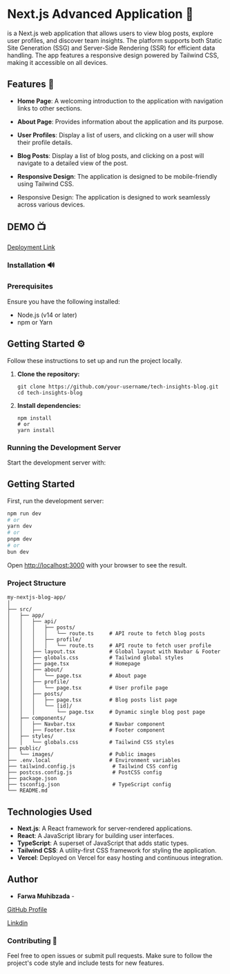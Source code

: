 
# Next.js Advanced Application 💾
 is a Next.js web application that allows users to view blog posts, explore user profiles, and discover team insights. The platform supports both Static Site Generation (SSG) and Server-Side Rendering (SSR) for efficient data handling. The app features a responsive design powered by Tailwind CSS, making it accessible on all devices.

## Features 🎉
- **Home Page**: A welcoming introduction to the application with navigation links to other sections.
- **About Page**: Provides information about the application and its purpose.
- **User Profiles**: Display a list of users, and clicking on a user will show their profile details.
- **Blog Posts**: Display a list of blog posts, and clicking on a post will navigate to a detailed view of the post.
- **Responsive Design**: The application is designed to be mobile-friendly using Tailwind CSS.

- Responsive Design: The application is designed to work seamlessly across various devices.


## DEMO 📺
[Deployment Link](https://nextjs-advanced-app.vercel.app/)

### Installation 🔊
### Prerequisites

Ensure you have the following installed:
- Node.js (v14 or later)
- npm or Yarn

## Getting Started ⚙

Follow these instructions to set up and run the project locally.


1. **Clone the repository:**
    ```
    git clone https://github.com/your-username/tech-insights-blog.git
    cd tech-insights-blog
    ```

2. **Install dependencies:**
    ```
    npm install
    # or
    yarn install
    ```

### Running the Development Server

Start the development server with:


## Getting Started

First, run the development server:

```bash
npm run dev
# or
yarn dev
# or
pnpm dev
# or
bun dev
```

Open [http://localhost:3000](http://localhost:3000) with your browser to see the result.


### Project Structure

```
my-nextjs-blog-app/
│
├── src/
│   ├── app/
│   │   ├── api/
│   │   │   ├── posts/
│   │   │   │   └── route.ts     # API route to fetch blog posts
│   │   │   ├── profile/
│   │   │   │   └── route.ts     # API route to fetch user profile
│   │   ├── layout.tsx           # Global layout with Navbar & Footer
│   │   ├── globals.css          # Tailwind global styles
│   │   ├── page.tsx             # Homepage
│   │   ├── about/
│   │   │   └── page.tsx         # About page
│   │   ├── profile/
│   │   │   └── page.tsx         # User profile page
│   │   ├── posts/
│   │   │   ├── page.tsx         # Blog posts list page
│   │   │   └── [id]/
│   │   │       └── page.tsx     # Dynamic single blog post page
│   ├── components/
│   │   ├── Navbar.tsx           # Navbar component
│   │   ├── Footer.tsx           # Footer component
│   ├── styles/
│   │   └── globals.css          # Tailwind CSS styles
├── public/
│   └── images/                  # Public images
├── .env.local                   # Environment variables
├── tailwind.config.js            # Tailwind CSS config
├── postcss.config.js             # PostCSS config
├── package.json
├── tsconfig.json                 # TypeScript config
└── README.md
```

## Technologies Used

- **Next.js**: A React framework for server-rendered applications.
- **React**: A JavaScript library for building user interfaces.
- **TypeScript**: A superset of JavaScript that adds static types.
- **Tailwind CSS**: A utility-first CSS framework for styling the application.
- **Vercel**: Deployed on Vercel for easy hosting and continuous integration.

## Author

- **Farwa Muhibzada** - 

[GitHub Profile](https://github.com/FarwaMuhibZada)

[Linkdin](https://www.linkedin.com/in/farwamohibzada/)


### Contributing 🧑

Feel free to open issues or submit pull requests. Make sure to follow the project's code style and include tests for new features.
